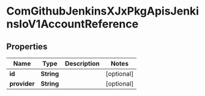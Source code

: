 
# ComGithubJenkinsXJxPkgApisJenkinsIoV1AccountReference

## Properties
Name | Type | Description | Notes
------------ | ------------- | ------------- | -------------
**id** | **String** |  |  [optional]
**provider** | **String** |  |  [optional]



